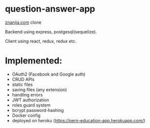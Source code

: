 # question-answer-app
[znanija.com](https://znanija.com/) clone

Backend using express, postgesql(sequelize).

Client using react, redux, redux etc. 

# Implemented:
  * OAuth2 (Facebook and Google auth)
  * CRUD APIs
  * static files
  * saving files (any extension)
  * handling errors
  * JWT authorization
  * roles guard system
  * bcrypt password-hashing
  * Docker config
  * deployed on heroku (https://pern-education-app.herokuapp.com/)
